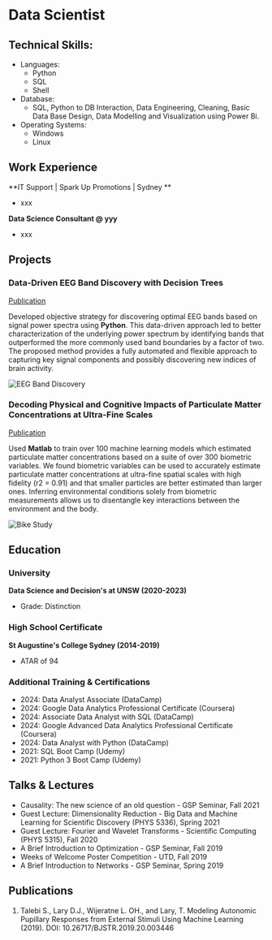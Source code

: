 # Data Scientist

## Technical Skills: 
- Languages:
  - Python
  - SQL
  - Shell
- Database:
  - SQL, Python to DB Interaction, Data 
Engineering, Cleaning, Basic Data Base Design, Data 
Modelling and Visualization using Power Bi. 
- Operating Systems:
  - Windows
  - Linux 

## Work Experience
**IT Support | Spark Up Promotions | Sydney **
- xxx

**Data Science Consultant @ yyy**
- xxx

## Projects
### Data-Driven EEG Band Discovery with Decision Trees
[Publication](https://www.mdpi.com/1424-8220/22/8/3048)

Developed objective strategy for discovering optimal EEG bands based on signal power spectra using **Python**. This data-driven approach led to better characterization of the underlying power spectrum by identifying bands that outperformed the more commonly used band boundaries by a factor of two. The proposed method provides a fully automated and flexible approach to capturing key signal components and possibly discovering new indices of brain activity.

![EEG Band Discovery](/assets/img/eeg_band_discovery.jpeg)

### Decoding Physical and Cognitive Impacts of Particulate Matter Concentrations at Ultra-Fine Scales
[Publication](https://www.mdpi.com/1424-8220/22/11/4240)

Used **Matlab** to train over 100 machine learning models which estimated particulate matter concentrations based on a suite of over 300 biometric variables. We found biometric variables can be used to accurately estimate particulate matter concentrations at ultra-fine spatial scales with high fidelity (r2 = 0.91) and that smaller particles are better estimated than larger ones. Inferring environmental conditions solely from biometric measurements allows us to disentangle key interactions between the environment and the body.

![Bike Study](/assets/img/bike_study.jpeg)

## Education
### University
**Data Science and Decision's at UNSW (2020-2023)**
- Grade: Distinction

### High School Certificate
**St Augustine's College Sydney (2014-2019)**
- ATAR of 94

### Additional Training & Certifications
- 2024: Data Analyst Associate (DataCamp)
- 2024: Google Data Analytics Professional Certificate (Coursera)
- 2024: Associate Data Analyst with SQL (DataCamp) 
- 2024: Google Advanced Data Analytics Professional Certificate (Coursera)
- 2024: Data Analyst with Python (DataCamp) 
- 2021: SQL Boot Camp (Udemy)
- 2021: Python 3 Boot Camp (Udemy) 

## Talks & Lectures
- Causality: The new science of an old question - GSP Seminar, Fall 2021
- Guest Lecture: Dimensionality Reduction - Big Data and Machine Learning for Scientific Discovery (PHYS 5336), Spring 2021
- Guest Lecture: Fourier and Wavelet Transforms - Scientific Computing (PHYS 5315), Fall 2020
- A Brief Introduction to Optimization - GSP Seminar, Fall 2019
- Weeks of Welcome Poster Competition - UTD, Fall 2019
- A Brief Introduction to Networks - GSP Seminar, Spring 2019

## Publications
1. Talebi S., Lary D.J., Wijeratne L. OH., and Lary, T. Modeling Autonomic Pupillary Responses from External Stimuli Using Machine Learning (2019). DOI: 10.26717/BJSTR.2019.20.003446
